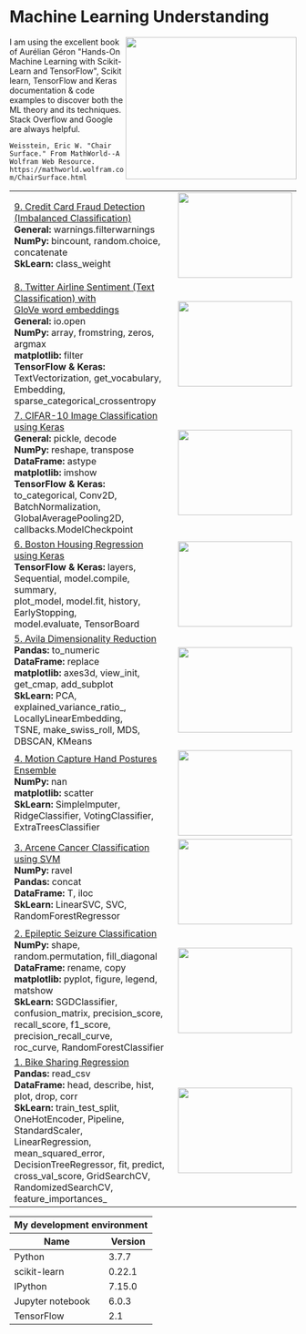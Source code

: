 # Machine Learning Understanding
<img src="../master/images/Abstract logo.png" align="right" width="300" height="250" /> 

I am using the excellent book of Aurélian Géron "Hands-On Machine Learning with Scikit-Learn and TensorFlow", Scikit learn, TensorFlow and Keras documentation & code examples to discover both the ML theory and its techniques. Stack Overflow and Google are always helpful. 

`Weisstein, Eric W. "Chair Surface." From MathWorld--A Wolfram Web Resource. https://mathworld.wolfram.com/ChairSurface.html`

<table>
    <tbody>
         <tr>
            <td><a href="../master/Credit Card Fraud Detection.ipynb">9. Credit Card Fraud Detection (Imbalanced Classification)</a>
                <br> <b>General:</b> warnings.filterwarnings
                <br> <b>NumPy:</b> bincount, random.choice, concatenate
                <br> <b>SkLearn:</b> class_weight
            </td>
            <td><img src="../master/images/credit_card_fraud_pic.png" width="200" height="150" /></td>
        </tr>
        <tr>
            <td><a href="../master/Twitter Airline Sentiment.ipynb">8. Twitter Airline Sentiment (Text Classification) with <br>       GloVe word embeddings</a>
                <br> <b>General:</b> io.open
                <br> <b>NumPy:</b> array, fromstring, zeros, argmax
                <br> <b>matplotlib:</b> filter
                <br> <b>TensorFlow & Keras:</b> TextVectorization, get_vocabulary, Embedding, <br> sparse_categorical_crossentropy
            </td>
            <td><img src="../master/images/twitter_airline_sentiment_pic.png" width="200" height="150" /></td>
        </tr>
        <tr>
            <td><a href="../master/CIFAR-10 Image Classification.ipynb">7. CIFAR-10 Image Classification using Keras</a>
                <br> <b>General:</b> pickle, decode
                <br> <b>NumPy:</b> reshape, transpose
                <br> <b>DataFrame:</b> astype
                <br> <b>matplotlib:</b> imshow
                <br> <b>TensorFlow & Keras:</b> to_categorical, Conv2D, BatchNormalization, <br> GlobalAveragePooling2D, callbacks.ModelCheckpoint
            </td>
            <td><img src="../master/images/cifar-10-pic.png" width="200" height="150" /></td>
        </tr>
         <tr>
            <td><a href="../master/Boston Housing Regression.ipynb">6. Boston Housing Regression using Keras</a> 
                <br> <b>TensorFlow & Keras:</b> layers, Sequential, model.compile, summary, <br> plot_model, model.fit, history, EarlyStopping, <br> model.evaluate, TensorBoard
            </td>
            <td><img src="../master/images/boston_housing_pic.png" width="200" height="150" /></td>
        </tr>
        <tr>
            <td><a href="../master/Avila Classification.ipynb">5. Avila Dimensionality Reduction</a>
                <br> <b>Pandas:</b> to_numeric
                <br> <b>DataFrame:</b> replace
                <br> <b>matplotlib:</b> axes3d, view_init, get_cmap, add_subplot
                <br> <b>SkLearn:</b> PCA, explained_variance_ratio_, LocallyLinearEmbedding, <br> TSNE, make_swiss_roll, MDS, DBSCAN, KMeans
            </td>
            <td><img src="../master/images/avila_pic.png" width="200" height="150" /></td>
        </tr>
        <tr>
            <td><a href="../master/Motion Capture Hand Postures.ipynb">4. Motion Capture Hand Postures Ensemble</a>
                <br> <b>NumPy:</b> nan
                <br> <b>matplotlib:</b> scatter
                <br> <b>SkLearn:</b> SimpleImputer, RidgeClassifier, VotingClassifier, ExtraTreesClassifier
            </td>
            <td><img src="../master/images/motion_capture_pic.png" width="200" height="150" /></td>
        </tr>
        <tr>
            <td><a href="../master/Arcene Cancer Classification.ipynb">3. Arcene Cancer Classification using SVM</a>
                <br> <b>NumPy:</b> ravel
                <br> <b>Pandas:</b> concat
                <br> <b>DataFrame:</b> T, iloc
                <br> <b>SkLearn:</b> LinearSVC, SVC, RandomForestRegressor
            </td>
            <td><img src="../master/images/arcene_cancer_pic.png" width="200" height="150" /></td>
        </tr>
        <tr>
            <td><a href="../master/Epileptic Seizure Classification.ipynb">2. Epileptic Seizure Classification</a>
                <br> <b>NumPy:</b> shape, random.permutation, fill_diagonal
                <br> <b>DataFrame:</b> rename, copy
                <br> <b>matplotlib:</b> pyplot, figure, legend, matshow
                <br> <b>SkLearn:</b> SGDClassifier, confusion_matrix, precision_score, <br> recall_score, f1_score, precision_recall_curve, <br> roc_curve, RandomForestClassifier
            </td>
            <td><img src="../master/images/epileptic_seizure_pic.png" width="200" height="150" /></td>
        </tr>
         <tr>
            <td><a href="../master/Bike Sharing Regression.ipynb">1. Bike Sharing Regression</a>
                <br> <b>Pandas:</b> read_csv
                <br> <b>DataFrame:</b> head, describe, hist, plot, drop, corr
                <br> <b>SkLearn:</b> train_test_split, OneHotEncoder, Pipeline, StandardScaler,<br> LinearRegression, mean_squared_error, DecisionTreeRegressor, fit, predict,<br> cross_val_score, GridSearchCV, RandomizedSearchCV, <br> feature_importances_
            </td>
            <td><img src="../master/images/bike_sharing_pic.png" width="200" height="150" /></td>
        </tr>
    </tbody>
</table>


<table>
    <thead>
        <tr>
            <th colspan="2">My development environment</th>
        </tr>
        <tr>
            <th>Name</th>
            <th>Version</th>
        </tr>
    </thead>
    <tbody>   
         <tr>
            <td>Python</td>
            <td>3.7.7</td>
        </tr>
        <tr>
            <td>scikit-learn</td>
            <td>0.22.1</td>
        </tr>
         <tr>
            <td>IPython</td>
            <td>7.15.0</td>
        </tr>
        <tr>
            <td>Jupyter notebook</td>
            <td>6.0.3</td>
        </tr>
        <tr>
            <td>TensorFlow</td>
            <td>2.1</td>
        </tr>
    </tbody>
</table>
